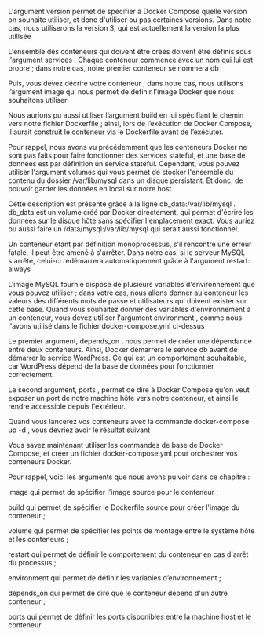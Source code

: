 L'argument version permet de spécifier à Docker Compose quelle version on souhaite utiliser, et donc d'utiliser ou pas certaines versions. Dans notre cas, nous utiliserons la version 3, qui est actuellement la version la plus utilisée

L'ensemble des conteneurs qui doivent être créés doivent être définis sous l'argument services  . Chaque conteneur commence avec un nom qui lui est propre ; dans notre cas, notre premier conteneur se nommera db

Puis, vous devez décrire votre conteneur ; dans notre cas, nous utilisons l’argument image qui nous permet de définir l'image Docker que nous souhaitons utiliser

Nous aurions pu aussi utiliser l’argument build en lui spécifiant le chemin vers notre fichier Dockerfile ; ainsi, lors de l’exécution de Docker Compose, il aurait construit le conteneur via le Dockerfile avant de l’exécuter.

Pour rappel, nous avons vu précédemment que les conteneurs Docker ne sont pas faits pour faire fonctionner des services stateful, et une base de données est par définition un service stateful. Cependant, vous pouvez utiliser l'argument volumes qui vous permet de stocker l'ensemble du contenu du dossier /var/lib/mysql dans un disque persistant. Et donc, de pouvoir garder les données en local sur notre host

Cette description est présente grâce à la ligne db_data:/var/lib/mysql  . db_data est un volume créé par Docker directement, qui permet d'écrire les données sur le disque hôte sans spécifier l'emplacement exact. Vous auriez pu aussi faire un /data/mysql:/var/lib/mysql qui serait aussi fonctionnel.

Un conteneur étant par définition monoprocessus, s'il rencontre une erreur fatale, il peut être amené à s'arrêter. Dans notre cas, si le serveur MySQL s'arrête, celui-ci redémarrera automatiquement grâce à l'argument restart: always

L'image MySQL fournie dispose de plusieurs variables d'environnement que vous pouvez utiliser ; dans votre cas, nous allons donner au conteneur les valeurs des différents mots de passe et utilisateurs qui doivent exister sur cette base. Quand vous souhaitez donner des variables d'environnement à un conteneur, vous devez utiliser l'argument environment  , comme nous l'avons utilisé dans le fichier docker-compose.yml ci-dessus

Le premier argument, depends_on  , nous permet de créer une dépendance entre deux conteneurs. Ainsi, Docker démarrera le service db avant de démarrer le service WordPress. Ce qui est un comportement souhaitable, car WordPress dépend de la base de données pour fonctionner correctement.

Le second argument, ports  , permet de dire à Docker Compose qu'on veut exposer un port de notre machine hôte vers notre conteneur, et ainsi le rendre accessible depuis l'extérieur.

Quand vous lancerez vos conteneurs avec la commande docker-compose up -d  , vous devriez avoir le résultat suivant 

Vous savez maintenant utiliser les commandes de base de Docker Compose, et créer un fichier docker-compose.yml pour orchestrer vos conteneurs Docker.

Pour rappel, voici les arguments que nous avons pu voir dans ce chapitre :

image qui permet de spécifier l'image source pour le conteneur ;

build qui permet de spécifier le Dockerfile source pour créer l'image du conteneur ;

volume qui permet de spécifier les points de montage entre le système hôte et les conteneurs ;

restart qui permet de définir le comportement du conteneur en cas d'arrêt du processus ;

environment qui permet de définir les variables d’environnement ;

depends_on qui permet de dire que le conteneur dépend d'un autre conteneur ;

ports qui permet de définir les ports disponibles entre la machine host et le conteneur.